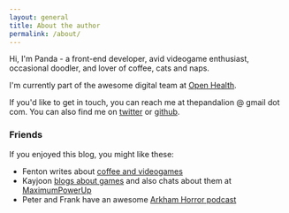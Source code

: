```yaml
---
layout: general
title: About the author
permalink: /about/
---
```


Hi, I'm Panda - a front-end developer, avid videogame enthusiast, occasional doodler, and lover of coffee, cats and naps.

I'm currently part of the awesome digital team at [Open Health](https://www.openhealth.co.uk/).

If you'd like to get in touch, you can reach me at thepandalion @ gmail dot com. You can also find me on [twitter](http://www.twitter.com/thepandalion) or [github](http://www.github.com/pandalion).

### Friends

If you enjoyed this blog, you might like these:
* Fenton writes about [coffee and videogames](https://fentonizer.tumblr.com/)
* Kayjoon [blogs about games](https://liberaljoon.com/blog/) and also chats about them at [MaximumPowerUp](http://www.maximumpowerup.com)
* Peter and Frank have an awesome [Arkham Horror podcast](https://www.facebook.com/drawntotheflamepodcast/)
